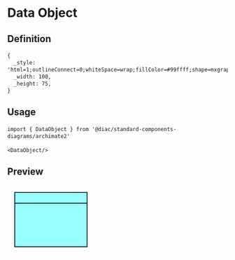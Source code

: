 # Data Object

## Definition

```
{
  _style: 'html=1;outlineConnect=0;whiteSpace=wrap;fillColor=#99ffff;shape=mxgraph.archimate.businessObject;overflow=fill',
  _width: 100,
  _height: 75,
}
```

## Usage

```
import { DataObject } from '@diac/standard-components-diagrams/archimate2'

<DataObject/>
```

## Preview

<img src="./data-object.png" width="200"/>
